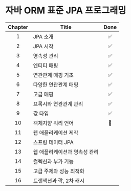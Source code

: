 # 자바 ORM 표준 JPA 프로그래밍

| Chapter | Title                         |        Done        |
|:-------:|-------------------------------|:------------------:|
|    1    | JPA 소개                       | :white_check_mark: |
|    2    | JPA 시작                       | :white_check_mark: |
|    3    | 영속성 관리                      | :white_check_mark: |
|    4    | 엔티티 매핑                      | :white_check_mark: |
|    5    | 연관관계 매핑 기초                 | :white_check_mark: |
|    6    | 다양한 연관관계 매핑               | :white_check_mark: |
|    7    | 고급 매핑                       | :white_check_mark: |
|    8    | 프록시와 연관관계 관리             | :white_check_mark: |
|    9    | 값 타입                        | :white_check_mark: |
|    10   | 객체지향 쿼리 언어                |      :runner:      |
|    11   | 웹 애플리케이션 제작               |                    |
|    12   | 스프링 데이터 JPA                |                    |
|    13   | 웹 애플리케이션과 영속성 관리        |                    |
|    14   | 컬렉션과 부가 기능                |                    |
|    15   | 고급 주제와 성능 최적화            |                    |
|    16   | 트랜잭션과 락, 2차 캐시           |                    |
